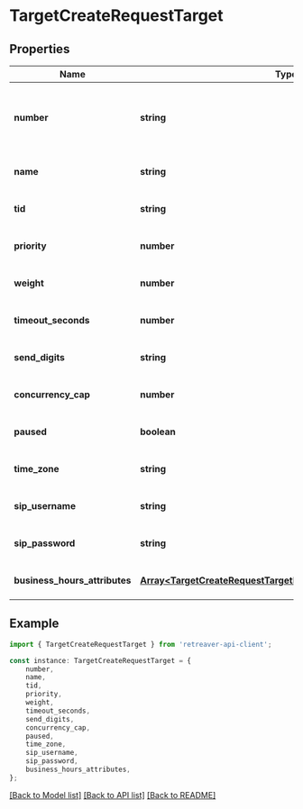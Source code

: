 # TargetCreateRequestTarget


## Properties

Name | Type | Description | Notes
------------ | ------------- | ------------- | -------------
**number** | **string** | Phone number (E.164) or SIP endpoint (required) | [default to undefined]
**name** | **string** |  | [optional] [default to undefined]
**tid** | **string** |  | [optional] [default to undefined]
**priority** | **number** |  | [optional] [default to undefined]
**weight** | **number** |  | [optional] [default to undefined]
**timeout_seconds** | **number** |  | [optional] [default to undefined]
**send_digits** | **string** |  | [optional] [default to undefined]
**concurrency_cap** | **number** |  | [optional] [default to undefined]
**paused** | **boolean** |  | [optional] [default to undefined]
**time_zone** | **string** |  | [optional] [default to undefined]
**sip_username** | **string** |  | [optional] [default to undefined]
**sip_password** | **string** |  | [optional] [default to undefined]
**business_hours_attributes** | [**Array&lt;TargetCreateRequestTargetBusinessHoursAttributesInner&gt;**](TargetCreateRequestTargetBusinessHoursAttributesInner.md) |  | [optional] [default to undefined]

## Example

```typescript
import { TargetCreateRequestTarget } from 'retreaver-api-client';

const instance: TargetCreateRequestTarget = {
    number,
    name,
    tid,
    priority,
    weight,
    timeout_seconds,
    send_digits,
    concurrency_cap,
    paused,
    time_zone,
    sip_username,
    sip_password,
    business_hours_attributes,
};
```

[[Back to Model list]](../README.md#documentation-for-models) [[Back to API list]](../README.md#documentation-for-api-endpoints) [[Back to README]](../README.md)
